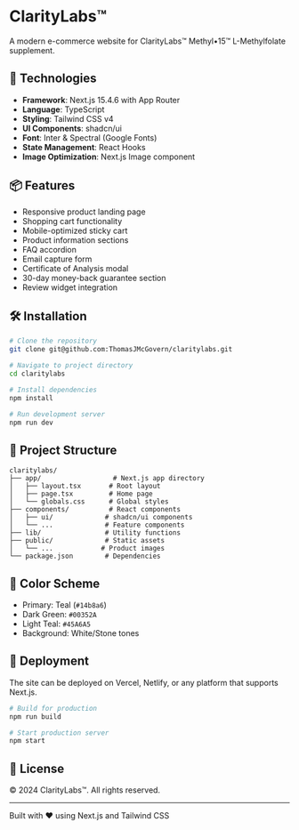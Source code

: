 # ClarityLabs™

A modern e-commerce website for ClarityLabs™ Methyl•15™ L-Methylfolate supplement.

## 🚀 Technologies

- **Framework**: Next.js 15.4.6 with App Router
- **Language**: TypeScript
- **Styling**: Tailwind CSS v4
- **UI Components**: shadcn/ui
- **Font**: Inter & Spectral (Google Fonts)
- **State Management**: React Hooks
- **Image Optimization**: Next.js Image component

## 📦 Features

- Responsive product landing page
- Shopping cart functionality
- Mobile-optimized sticky cart
- Product information sections
- FAQ accordion
- Email capture form
- Certificate of Analysis modal
- 30-day money-back guarantee section
- Review widget integration

## 🛠️ Installation

```bash
# Clone the repository
git clone git@github.com:ThomasJMcGovern/claritylabs.git

# Navigate to project directory
cd claritylabs

# Install dependencies
npm install

# Run development server
npm run dev
```

## 📁 Project Structure

```
claritylabs/
├── app/                  # Next.js app directory
│   ├── layout.tsx       # Root layout
│   ├── page.tsx         # Home page
│   └── globals.css      # Global styles
├── components/          # React components
│   ├── ui/             # shadcn/ui components
│   └── ...             # Feature components
├── lib/                # Utility functions
├── public/             # Static assets
│   └── ...            # Product images
└── package.json        # Dependencies
```

## 🎨 Color Scheme

- Primary: Teal (`#14b8a6`)
- Dark Green: `#00352A`
- Light Teal: `#45A6A5`
- Background: White/Stone tones

## 🚀 Deployment

The site can be deployed on Vercel, Netlify, or any platform that supports Next.js.

```bash
# Build for production
npm run build

# Start production server
npm start
```

## 📝 License

© 2024 ClarityLabs™. All rights reserved.

---

Built with ❤️ using Next.js and Tailwind CSS
